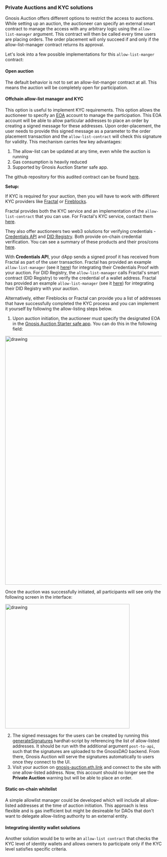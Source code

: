 ### Private Auctions and KYC solutions

Gnosis Auction offers different options to restrict the access to auctions. While setting up an auction, the auctioneer can specify an external smart contract to manage the access with any arbitrary logic using the `allow-list-manager` argument. This contract will then be called every time users are placing orders. The order placement will only succeed if and only if the allow-list-manager contract returns its approval.

Let's look into a few possible implementations for this `allow-list-manger` contract:

#### Open auction

The default behavior is not to set an allow-list-manger contract at all. This means the auction will be completely open for participation.
#### Offchain allow-list manager and KYC

This option is useful to implement KYC requirements. This option allows the auctioneer to specify an [EOA](<https://ethdocs.org/en/latest/contracts-and-transactions/account-types-gas-and-transactions.html#:~:text=Externally%20owned%20account%20(EOAs)%3A,and%20is%20controlled%20by%20code.>) account to manage the participation. This EOA account will be able to allow particular addresses to place an order by creating a signed message for these addresses. Upon order-placement, the user needs to provide this signed message as a parameter to the order placement transaction and the `allow-list-contract` will check this signature for validity.
This mechanism carries few key advantages:

1. The allow-list can be updated at any time, even while the auction is running
2. Gas consumption is heavily reduced
3. Supported by Gnosis Auction Starter safe app.

The github repository for this audited contract can be found [here](https://github.com/gnosis/ido-contracts/blob/main/contracts/allowListExamples/AllowListOffChainManaged.sol).

**Setup:**

If KYC is required for your auction, then you will have to work with different KYC providers like [Fractal](https://www.trustfractal.com/) or [Fireblocks](https://www.fireblocks.com/). 

Fractal provides both the KYC service and an implementation of the `allow-list-contract` that you can use. For Fractal's KYC service, contact them [here](https://web.fractal.id/). 

They also offer auctioneers two web3 solutions for verifying credentials - [Credentials API](https://docs.developer.fractal.id/fractal-credentials-api) and [DID Registry](https://docs.developer.fractal.id/fractal-did-registry). Both provide on-chain credential verification. You can see a summary of these products and their pros/cons [here](https://fractal.notion.site/Fractal-Product-Overview-2c63841aebaf4000b96f1c44c1680ad1).

With **Credentials API**, your dApp sends a signed proof it has received from Fractal as part of the user transaction. Fractal has provided an example `allow-list-manager` (see it [here](https://gist.github.com/pkoch/dca4dff50b01fcac47010a326125d255)) for integrating their Credentials Proof with your auction. For DID Registry, the `allow-list-manager` calls Fractal's smart contract (DID Registry) to verify the credential of a wallet address. Fractal has provided an example `allow-list-manager` (see it [here](https://gist.github.com/pkoch/b0e9d31b2a2a7d83693d982110ede0e9)) for integrating their DID Registry with your auction. 

Alternatively, either Fireblocks or Fractal can provide you a list of addresses that have successfully completed the KYC process and you can implement it yourself by following the allow-listing steps below.

1. Upon auction initiation, the auctioneer must specify the designated EOA in the [Gnosis Auction Starter safe app](/#/docs/starting-an-auction-with-safe). You can do this in the following field:

<img src="/assets/SignerAddress.png" alt="drawing" width="800"/>

Once the auction was successfully initiated, all participants will see only the following screen in the interface:


<img src="/assets/PrivateAuction.png" alt="drawing" width="400"/>

2. The signed messages for the users can be created by running this [generateSignatures](https://github.com/gnosis/ido-contracts#allow-listing-generating-signatures) hardhat-script by referencing the list of allow-listed addresses. It should be run with the additional argument `post-to-api`, such that the signatures are uploaded to the GnosisDAO backend. From there, Gnosis Auction will serve the signatures automatically to users once they connect to the UI.
3. Visit your auction on [gnosis-auction.eth.link](https://gnosis-auction.eth.link) and connect to the site with one allow-listed address. Now, this account should no longer see the **Private Auction** warning but will be able to place an order.

#### Static on-chain whitelist

A simple allowlist manager could be developed which will include all allow-listed addresses at the time of auction initiation. This approach is less flexible and is gas inefficient but might be desireable for DAOs that don't want to delegate allow-listing authority to an external entity.

#### Integrating identity wallet solutions

Another solution would be to write an `allow-list contract` that checks the KYC level of identity wallets and allows owners to participate only if the KYC level satisfies specific criteria.
